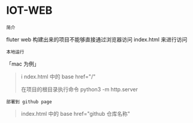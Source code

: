 # IOT-WEB

```简介```

fluter web 构建出来的项目不能够直接通过浏览器访问 index.html 来进行访问



```本地运行```

「mac 为例」

>i ndex.html 中的 base href="/"
>
> 在项目的根目录执行命令  python3 -m http.server


```部署到 github page```

> index.html 中的 base href="github 仓库名称"
>
>

